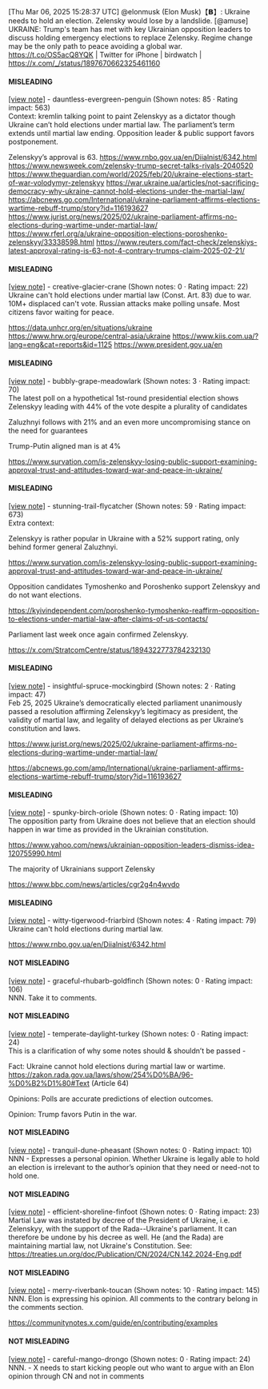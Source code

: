[Thu Mar 06, 2025 15:28:37 UTC] @elonmusk (Elon Musk)【𝗕】: Ukraine needs to hold an election.  Zelensky would lose by a landslide. [@amuse] UKRAINE: Trump's team has met with key Ukrainian opposition leaders to discuss holding emergency elections to replace Zelensky. Regime change may be the only path to peace avoiding a global war. https://t.co/OS5acQ8YQK | Twitter for iPhone | birdwatch | https://x.com/_/status/1897670662325461160

#### MISLEADING

[[view note]](https://x.com/i/birdwatch/n/1897702192187904029) - dauntless-evergreen-penguin (Shown notes: 85 · Rating impact: 563)\
Context: kremlin talking point to paint Zelenskyy as a dictator though Ukraine can’t hold elections under martial law. The parliament’s term extends until martial law ending. Opposition leader & public support favors postponement.

Zelenskyy’s approval is 63.
https://www.rnbo.gov.ua/en/Diialnist/6342.html
https://www.newsweek.com/zelensky-trump-secret-talks-rivals-2040520
https://www.theguardian.com/world/2025/feb/20/ukraine-elections-start-of-war-volodymyr-zelenskyy
https://war.ukraine.ua/articles/not-sacrificing-democracy-why-ukraine-cannot-hold-elections-under-the-martial-law/
https://abcnews.go.com/International/ukraine-parliament-affirms-elections-wartime-rebuff-trump/story?id=116193627
https://www.jurist.org/news/2025/02/ukraine-parliament-affirms-no-elections-during-wartime-under-martial-law/
https://www.rferl.org/a/ukraine-opposition-elections-poroshenko-zelenskyy/33338598.html
https://www.reuters.com/fact-check/zelenskiys-latest-approval-rating-is-63-not-4-contrary-trumps-claim-2025-02-21/

#### MISLEADING

[[view note]](https://x.com/i/birdwatch/n/1897685144913563942) - creative-glacier-crane (Shown notes: 0 · Rating impact: 22)\
Ukraine can't hold elections under martial law (Const. Art. 83) due to war.
10M+ displaced can't vote.
Russian attacks make polling unsafe.
Most citizens favor waiting for peace. 

https://data.unhcr.org/en/situations/ukraine
https://www.hrw.org/europe/central-asia/ukraine
https://www.kiis.com.ua/?lang=eng&cat=reports&id=1125
https://www.president.gov.ua/en


#### MISLEADING

[[view note]](https://x.com/i/birdwatch/n/1897679673028473130) - bubbly-grape-meadowlark (Shown notes: 3 · Rating impact: 70)\
The latest poll on a hypothetical 1st-round presidential election shows Zelenskyy leading with 44% of the vote despite a plurality of candidates

Zaluzhnyi follows with 21% and an even more uncompromising stance on the need for guarantees

Trump-Putin aligned man is at 4%

https://www.survation.com/is-zelenskyy-losing-public-support-examining-approval-trust-and-attitudes-toward-war-and-peace-in-ukraine/



#### MISLEADING

[[view note]](https://x.com/i/birdwatch/n/1897679145280143560) - stunning-trail-flycatcher (Shown notes: 59 · Rating impact: 673)\
Extra context:

Zelenskyy is rather popular in Ukraine with a 52% support rating, only behind former general Zaluzhnyi.

https://www.survation.com/is-zelenskyy-losing-public-support-examining-approval-trust-and-attitudes-toward-war-and-peace-in-ukraine/

Opposition candidates Tymoshenko and Poroshenko support Zelenskyy and do not want elections.

https://kyivindependent.com/poroshenko-tymoshenko-reaffirm-opposition-to-elections-under-martial-law-after-claims-of-us-contacts/

Parliament last week once again confirmed Zelenskyy.

https://x.com/StratcomCentre/status/1894322773784232130

#### MISLEADING

[[view note]](https://x.com/i/birdwatch/n/1897678411172090044) - insightful-spruce-mockingbird (Shown notes: 2 · Rating impact: 47)\
Feb 25, 2025 Ukraine’s democratically elected parliament unanimously passed a resolution affirming Zelenskyy’s legitimacy as president, the validity of martial law, and legality of delayed elections as per Ukraine’s constitution and laws. 

https://www.jurist.org/news/2025/02/ukraine-parliament-affirms-no-elections-during-wartime-under-martial-law/

https://abcnews.go.com/amp/International/ukraine-parliament-affirms-elections-wartime-rebuff-trump/story?id=116193627

#### MISLEADING

[[view note]](https://x.com/i/birdwatch/n/1897677176255766917) - spunky-birch-oriole (Shown notes: 0 · Rating impact: 10)\
The opposition party from Ukraine does not believe that an election should happen in war time as provided in the Ukrainian constitution.

https://www.yahoo.com/news/ukrainian-opposition-leaders-dismiss-idea-120755990.html

The majority of Ukrainians support Zelensky 

https://www.bbc.com/news/articles/cgr2g4n4wvdo

#### MISLEADING

[[view note]](https://x.com/i/birdwatch/n/1897671808708452414) - witty-tigerwood-friarbird (Shown notes: 4 · Rating impact: 79)\
Ukraine can't hold elections during martial law.

https://www.rnbo.gov.ua/en/Diialnist/6342.html

#### NOT MISLEADING

[[view note]](https://x.com/i/birdwatch/n/1897779270333686082) - graceful-rhubarb-goldfinch (Shown notes: 0 · Rating impact: 106)\
NNN. Take it to comments. 

#### NOT MISLEADING

[[view note]](https://x.com/i/birdwatch/n/1897688029164179787) - temperate-daylight-turkey (Shown notes: 0 · Rating impact: 24)\
This is a clarification of why some notes should & shouldn’t be passed -

Fact: Ukraine cannot hold elections during martial law or wartime. 
https://zakon.rada.gov.ua/laws/show/254%D0%BA/96-%D0%B2%D1%80#Text (Article 64)

Opinions: Polls are accurate predictions of election outcomes. 

Opinion: Trump favors Putin in the war. 

#### NOT MISLEADING

[[view note]](https://x.com/i/birdwatch/n/1897673394067308702) - tranquil-dune-pheasant (Shown notes: 0 · Rating impact: 10)\
NNN - Expresses a personal opinion. Whether Ukraine is legally able to hold an election is irrelevant to the author’s opinion that they need or need-not to hold one.

#### NOT MISLEADING

[[view note]](https://x.com/i/birdwatch/n/1897679239907852339) - efficient-shoreline-finfoot (Shown notes: 0 · Rating impact: 23)\
Martial Law was instated by decree of the President of Ukraine, i.e. Zelenskyy, with the support of the Rada--Ukraine's parliament.  It can therefore be undone by his decree as well.  He (and the Rada) are maintaining martial law, not Ukraine's Constitution.
See: https://treaties.un.org/doc/Publication/CN/2024/CN.142.2024-Eng.pdf

#### NOT MISLEADING

[[view note]](https://x.com/i/birdwatch/n/1897713568906174616) - merry-riverbank-toucan (Shown notes: 10 · Rating impact: 145)\
NNN. Elon is expressing his opinion. All comments to the contrary belong in the comments section.

https://communitynotes.x.com/guide/en/contributing/examples

#### NOT MISLEADING

[[view note]](https://x.com/i/birdwatch/n/1897718358227009987) - careful-mango-drongo (Shown notes: 0 · Rating impact: 24)\
NNN. - X needs to start kicking people out who want to argue with an Elon opinion through CN and not in comments 
